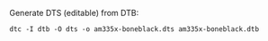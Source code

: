 Generate DTS (editable) from DTB:

    dtc -I dtb -O dts -o am335x-boneblack.dts am335x-boneblack.dtb
